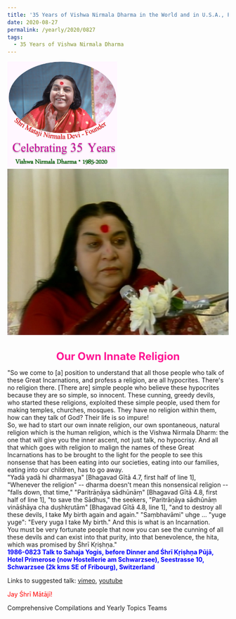 ```yaml
---
title: '35 Years of Vishwa Nirmala Dharma in the World and in U.S.A., Post 15'
date: 2020-08-27
permalink: /yearly/2020/0827
tags:
  - 35 Years of Vishwa Nirmala Dharma
---
```


<div style="text-align: left"><img src="/images/Celebrating35YearsVishwaNirmalaDharma.png" width="250" /></div>

<div style="text-align: center"><img src="/images/image488.png" /></div>

<br>
<p style="color:DeepPink; text-align:center">
<font size="+2"><b>Our Own Innate Religion</b><br></font>
</p>

<p>
"So we come to [a] position to understand that all those people who talk of these Great Incarnations, and profess a religion, are all hypocrites. There's no religion there. [There are] simple people who believe these hypocrites because they are so simple, so innocent. These cunning, greedy devils, who started these religions, exploited these simple people, used them for making temples, churches, mosques. They have no religion within them, how can they talk of God? Their life is so impure!<br>
So, we had to start our own innate religion, our own spontaneous, natural religion which is the human religion, which is the Vishwa Nirmala Dharm: the one that will give you the inner ascent, not just talk, no hypocrisy. And all that which goes with religion to malign the names of these Great Incarnations has to be brought to the light for the people to see this nonsense that has been eating into our societies, eating into our families, eating into our children, has to go away.<br>
"Yadā yadā hi dharmasya" [Bhagavad Gītā 4.7, first half of line 1], "Whenever the religion" -- dharma doesn't mean this nonsensical religion -- "falls down, that time," "Paritrāṇāya sādhūnāṃ" [Bhagavad Gītā 4.8, first half of line 1], "to save the Sādhus," the seekers, "Paritrāṇāya sādhūnāṃ vināśhāya cha duṣhkṛutām" [Bhagavad Gītā 4.8, line 1], "and to destroy all these devils, I take My birth again and again." "Saṃbhavāmi" uhge ... "yuge yuge": "Every yuga I take My birth." And this is what is an Incarnation.<br>
You must be very fortunate people that now you can see the cunning of all these devils and can exist into that purity, into that benevolence, the hita, which was promised by Śhrī Kṛiṣhṇa."<br>
<font color="blue"><b>1986-0823 Talk to Sahaja Yogis, before Dinner and Śhrī Kṛiṣhṇa Pūjā, Hotel Primerose (now Hostellerie am Schwarzsee), Seestrasse 10, Schwarzsee (2k kms SE of Fribourg), Switzerland</b></font><br>
</p>

Links to suggested talk: <a href="https://vimeo.com/311934830"> vimeo</a>, <a href="https://www.youtube.com/watch?v=J9SejigvRXQ"> youtube</a><br>

<p style="color:red;">Jay Śhrī Mātājī!<br></p>

Comprehensive Compilations and Yearly Topics Teams
